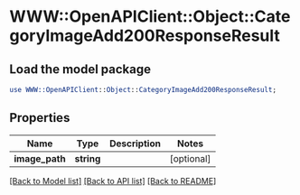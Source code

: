 # WWW::OpenAPIClient::Object::CategoryImageAdd200ResponseResult

## Load the model package
```perl
use WWW::OpenAPIClient::Object::CategoryImageAdd200ResponseResult;
```

## Properties
Name | Type | Description | Notes
------------ | ------------- | ------------- | -------------
**image_path** | **string** |  | [optional] 

[[Back to Model list]](../README.md#documentation-for-models) [[Back to API list]](../README.md#documentation-for-api-endpoints) [[Back to README]](../README.md)


